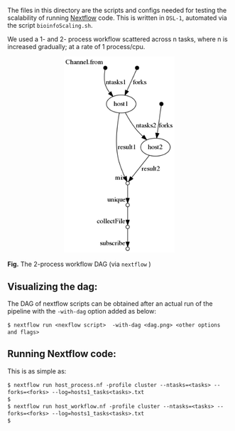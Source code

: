 
The files in this directory are the scripts and configs needed for testing the scalability of running [Nextflow](https://www.nextflow.io/) code. This is written in `DSL-1`, automated via the script `bioinfoScaling.sh`.

We used a 1- and 2- process workflow scattered across n tasks, where n is increased gradually; at a rate of 1 process/cpu.

<p align="center">
  <img src="dag_nf_hosts_workflow.png" width =250>
</p>

**Fig.** The 2-process workflow DAG (via `nextflow` )


## Visualizing the dag:

The DAG of nextflow scripts can be obtained after an actual run of the pipeline with the `-with-dag` option added as below:

```
$ nextflow run <nexflow script>  -with-dag <dag.png> <other options and flags>
``` 

## Running Nextflow code:

This is as simple as:
```
$ nextflow run host_process.nf -profile cluster --ntasks=<tasks> --forks=<forks> --log=hosts1_tasks<tasks>.txt
$
$ nextflow run host_workflow.nf -profile cluster --ntasks=<tasks> --forks=<forks> --log=hosts1_tasks<tasks>.txt
$ 
```



